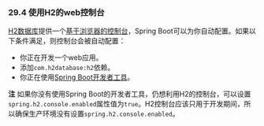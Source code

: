 ### 29.4 使用H2的web控制台
[H2数据库](http://www.h2database.com/)提供一个[基于浏览器的控制台](http://www.h2database.com/html/quickstart.html#h2_console)，Spring Boot可以为你自动配置。如果以下条件满足，则控制台会被自动配置：

* 你正在开发一个web应用。
* 添加`com.h2database:h2`依赖。
* 你正在使用[Spring Boot开发者工具](http://docs.spring.io/spring-boot/docs/2.0.0.M5/reference/htmlsingle/#using-boot-devtools)。

**注** 如果你没有使用Spring Boot的开发者工具，仍想利用H2的控制台，可以设置`spring.h2.console.enabled`属性值为`true`。H2控制台应该只用于开发期间，所以确保生产环境没有设置`spring.h2.console.enabled`。
